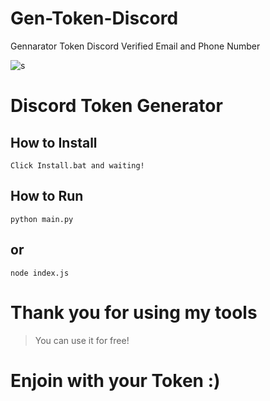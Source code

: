 # Gen-Token-Discord
Gennarator Token Discord Verified Email and Phone Number

![s](https://cdn.discordapp.com/attachments/868215279140892672/940161590303522847/TokenDiscord_1.png)

# Discord Token Generator

## How to Install

```
Click Install.bat and waiting!
```

## How to Run

```
python main.py
```
## or

```
node index.js
```

# Thank you for using my tools
> You can use it for free!

# **Enjoin with your Token :)**
